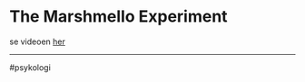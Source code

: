 # The Marshmello Experiment
se videoen [her](https://www.youtube.com/watch?v=Yo4WF3cSd9Q)

---
#psykologi 
